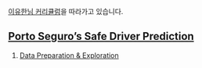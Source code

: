 [이유한님 커리큘럼](https://kaggle-kr.tistory.com/32)을 따라가고 있습니다.

## [Porto Seguro’s Safe Driver Prediction](https://www.kaggle.com/c/porto-seguro-safe-driver-prediction)
1. [Data Preparation & Exploration](https://www.kaggle.com/bertcarremans/data-preparation-exploration)

